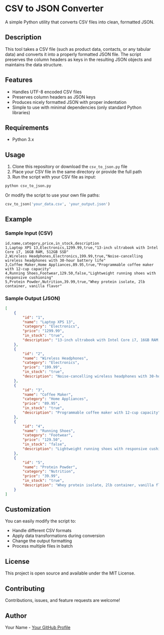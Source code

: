# CSV to JSON Converter

A simple Python utility that converts CSV files into clean, formatted JSON.

## Description

This tool takes a CSV file (such as product data, contacts, or any tabular data) and converts it into a properly formatted JSON file. The script preserves the column headers as keys in the resulting JSON objects and maintains the data structure.

## Features

- Handles UTF-8 encoded CSV files
- Preserves column headers as JSON keys
- Produces nicely formatted JSON with proper indentation
- Simple to use with minimal dependencies (only standard Python libraries)

## Requirements

- Python 3.x

## Usage

1. Clone this repository or download the `csv_to_json.py` file
2. Place your CSV file in the same directory or provide the full path
3. Run the script with your CSV file as input:

```bash
python csv_to_json.py
```

Or modify the script to use your own file paths:

```python
csv_to_json('your_data.csv', 'your_output.json')
```

## Example

### Sample Input (CSV)

```csv
id,name,category,price,in_stock,description
1,Laptop XPS 13,Electronics,1299.99,true,"13-inch ultrabook with Intel Core i7, 16GB RAM, 512GB SSD"
2,Wireless Headphones,Electronics,199.99,true,"Noise-cancelling wireless headphones with 30-hour battery life"
3,Coffee Maker,Home Appliances,89.95,true,"Programmable coffee maker with 12-cup capacity"
4,Running Shoes,Footwear,129.50,false,"Lightweight running shoes with responsive cushioning"
5,Protein Powder,Nutrition,39.99,true,"Whey protein isolate, 2lb container, vanilla flavor"
```

### Sample Output (JSON)

```json
[
    {
        "id": "1",
        "name": "Laptop XPS 13",
        "category": "Electronics",
        "price": "1299.99",
        "in_stock": "true",
        "description": "13-inch ultrabook with Intel Core i7, 16GB RAM, 512GB SSD"
    },
    {
        "id": "2",
        "name": "Wireless Headphones",
        "category": "Electronics",
        "price": "199.99",
        "in_stock": "true",
        "description": "Noise-cancelling wireless headphones with 30-hour battery life"
    },
    {
        "id": "3",
        "name": "Coffee Maker",
        "category": "Home Appliances",
        "price": "89.95",
        "in_stock": "true",
        "description": "Programmable coffee maker with 12-cup capacity"
    },
    {
        "id": "4",
        "name": "Running Shoes",
        "category": "Footwear",
        "price": "129.50",
        "in_stock": "false",
        "description": "Lightweight running shoes with responsive cushioning"
    },
    {
        "id": "5",
        "name": "Protein Powder",
        "category": "Nutrition",
        "price": "39.99",
        "in_stock": "true",
        "description": "Whey protein isolate, 2lb container, vanilla flavor"
    }
]
```

## Customization

You can easily modify the script to:
- Handle different CSV formats
- Apply data transformations during conversion
- Change the output formatting
- Process multiple files in batch

## License

This project is open source and available under the MIT License.

## Contributing

Contributions, issues, and feature requests are welcome!

## Author

Your Name - [Your GitHub Profile](https://github.com/yourusername)
